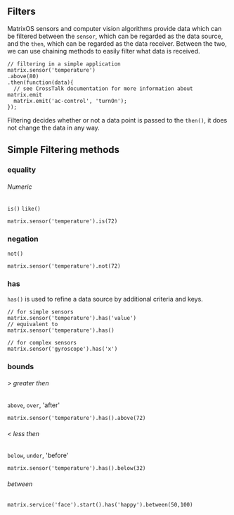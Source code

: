 ## Filters

MatrixOS sensors and computer vision algorithms provide data which can be filtered between the `sensor`, which can be regarded as the data source, and the `then`, which can be regarded as the data receiver. Between the two, we can use chaining methods to easily filter what data is received.

```
// filtering in a simple application
matrix.sensor('temperature')
.above(80)
.then(function(data){
  // see CrossTalk documentation for more information about matrix.emit
  matrix.emit('ac-control', 'turnOn');
});
```

Filtering decides whether or not a data point is passed to the `then()`, it does not change the data in any way.

## Simple Filtering methods

### equality

###### Numeric
`is()` `like()`
```
matrix.sensor('temperature').is(72)
```
<!--
###### String
```
matrix.sensor('microphone').contains('hello world')
```-->

### negation
`not()`
```
matrix.sensor('temperature').not(72)
```
<!--
### proximity
`near()`
```
matrix.sensor('gps').near([39.0432661,117.7249414])
```-->

### has
`has()` is used to refine a data source by additional criteria and keys.

```
// for simple sensors
matrix.sensor('temperature').has('value')
// equivalent to
matrix.sensor('temperature').has()

// for complex sensors
matrix.sensor('gyroscope').has('x')

```

### bounds
###### > greater then
`above`, `over`, 'after'
```
matrix.sensor('temperature').has().above(72)
```

###### < less then
`below`, `under`, 'before'
```
matrix.sensor('temperature').has().below(32)
```

###### between
```
matrix.service('face').start().has('happy').between(50,100)
```
